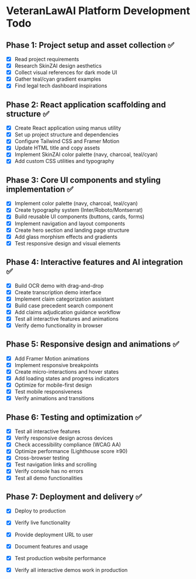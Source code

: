 # VeteranLawAI Platform Development Todo

## Phase 1: Project setup and asset collection ✅
- [x] Read project requirements
- [x] Research SkinZAI design aesthetics
- [x] Collect visual references for dark mode UI
- [x] Gather teal/cyan gradient examples
- [x] Find legal tech dashboard inspirations

## Phase 2: React application scaffolding and structure ✅
- [x] Create React application using manus utility
- [x] Set up project structure and dependencies
- [x] Configure Tailwind CSS and Framer Motion
- [x] Update HTML title and copy assets
- [x] Implement SkinZAI color palette (navy, charcoal, teal/cyan)
- [x] Add custom CSS utilities and typography

## Phase 3: Core UI components and styling implementation ✅
- [x] Implement color palette (navy, charcoal, teal/cyan)
- [x] Create typography system (Inter/Roboto/Montserrat)
- [x] Build reusable UI components (buttons, cards, forms)
- [x] Implement navigation and layout components
- [x] Create hero section and landing page structure
- [x] Add glass morphism effects and gradients
- [x] Test responsive design and visual elements

## Phase 4: Interactive features and AI integration ✅
- [x] Build OCR demo with drag-and-drop
- [x] Create transcription demo interface
- [x] Implement claim categorization assistant
- [x] Build case precedent search component
- [x] Add claims adjudication guidance workflow
- [x] Test all interactive features and animations
- [x] Verify demo functionality in browser

## Phase 5: Responsive design and animations ✅
- [x] Add Framer Motion animations
- [x] Implement responsive breakpoints
- [x] Create micro-interactions and hover states
- [x] Add loading states and progress indicators
- [x] Optimize for mobile-first design
- [x] Test mobile responsiveness
- [x] Verify animations and transitions

## Phase 6: Testing and optimization ✅
- [x] Test all interactive features
- [x] Verify responsive design across devices
- [x] Check accessibility compliance (WCAG AA)
- [x] Optimize performance (Lighthouse score ≥90)
- [x] Cross-browser testing
- [x] Test navigation links and scrolling
- [x] Verify console has no errors
- [x] Test all demo functionalities

## Phase 7: Deployment and delivery ✅
- [x] Deploy to production
- [x] Verify live functionality
- [x] Provide deployment URL to user
- [x] Document features and usage
- [x] Test production website performance
- [x] Verify all interactive demos work in production

